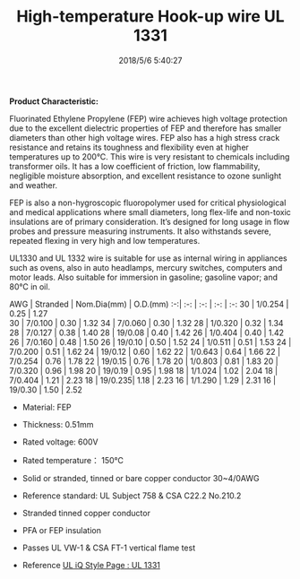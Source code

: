 ﻿---
layout: post 
title: High-temperature Hook-up wire UL 1331
tags: hookup-wire, fep
categories: wire-cable
overview: FEP Fluorinated Ethylene Propylene Wire
series: HN10
part_number: 10-1331-0
thumb_img: 
small_img: 
date: 2018/5/6 5:40:27
---


__Product Characteristic:__

Fluorinated Ethylene Propylene (FEP) wire achieves high voltage protection due to the excellent dielectric properties of FEP and therefore has smaller diameters than other high voltage wires.  FEP also has a high stress crack resistance and retains its toughness and flexibility even at higher temperatures up to 200°C.  This wire is very resistant to chemicals including transformer oils.  It has a low coefficient of friction, low flammability, negligible moisture absorption, and excellent resistance to ozone sunlight and weather.

FEP is also a non-hygroscopic fluoropolymer used for critical physiological and medical applications where small diameters, long flex-life and non-toxic insulations are of primary consideration. It’s designed for long usage in flow probes and pressure measuring instruments. It also withstands severe, repeated flexing in very high and low temperatures.

UL1330 and UL 1332 wire is suitable for use as internal wiring in appliances such as ovens, also in auto headlamps, mercury switches, computers and motor leads. Also suitable for immersion in gasoline; gasoline vapor; and 80°C in oil.


AWG | Stranded | Nom.Dia(mm) | O.D.(mm)
:-:| :-: | :-: | :-: | :-: 
30 | 1/0.254 | 0.25 | 1.27	
30 | 7/0.100 | 0.30 | 1.32
34 | 7/0.060 | 0.30 | 1.32
28 | 1/0.320 | 0.32 | 1.34
28 | 7/0.127 | 0.38 | 1.40
28 | 19/0.08 | 0.40 | 1.42
26 | 1/0.404 | 0.40 | 1.42
26 | 7/0.160 | 0.48 | 1.50
26 | 19/0.10 | 0.50 | 1.52
24 | 1/0.511 | 0.51 | 1.53
24 | 7/0.200 | 0.51 | 1.62
24 | 19/0.12 | 0.60 | 1.62
22 | 1/0.643 | 0.64 | 1.66
22 | 7/0.254 | 0.76 | 1.78
22 | 19/0.15 | 0.76 | 1.78
20 | 1/0.803 | 0.81 | 1.83
20 | 7/0.320 | 0.96 | 1.98
20 | 19/0.19 | 0.95 | 1.98
18 | 1/1.024 | 1.02 | 2.04
18 | 7/0.404 | 1.21 | 2.23
18 | 19/0.235| 1.18 | 2.23
16 | 1/1.290 | 1.29 | 2.31
16 | 19/0.30 | 1.50 | 2.52

* Material: FEP
* Thickness: 0.51mm

* Rated voltage: 600V
* Rated temperature： 150℃
* Solid or stranded, tinned or bare copper conductor 30~4/0AWG 
* Reference standard: UL Subject 758 & CSA C22.2 No.210.2
* Stranded tinned copper conductor
* PFA or FEP insulation
* Passes UL VW-1 & CSA FT-1 vertical flame test

* Reference 
[UL iQ Style Page : UL 1331](http://iq.ul.com/awm/stylepage.aspx?Style=1331)
